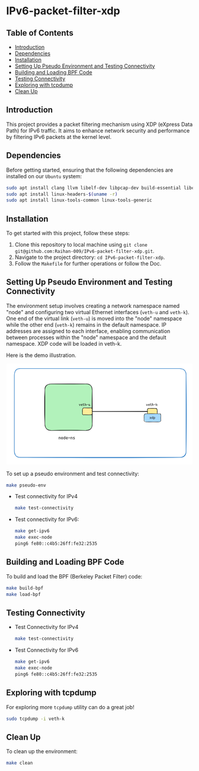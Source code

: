 # IPv6-packet-filter-xdp


## Table of Contents

- [Introduction](#introduction)
- [Dependencies](#dependencies)
- [Installation](#installation)
- [Setting Up Pseudo Environment and Testing Connectivity](#setting-up-pseudo-environment-and-testing-connectivity)
- [Building and Loading BPF Code](#building-and-loading-bpf-code)
- [Testing Connectivity](#testing-connectivity)
- [Exploring with tcpdump](#exploring-with-tcpdump)
- [Clean Up](#clean-up)


## Introduction

This project provides a packet filtering mechanism using XDP (eXpress Data Path) for IPv6 traffic. It aims to enhance network security and performance by filtering IPv6 packets at the kernel level.

## Dependencies

Before getting started, ensuring that the following dependencies are installed on our `Ubuntu` system:

```bash
sudo apt install clang llvm libelf-dev libpcap-dev build-essential libc6-dev-i386
sudo apt install linux-headers-$(uname -r)
sudo apt install linux-tools-common linux-tools-generic
```

## Installation
To get started with this project, follow these steps:

1. Clone this repository to local machine using `git clone git@github.com:Raihan-009/IPv6-packet-filter-xdp.git`.
2. Navigate to the project directory: `cd IPv6-packet-filter-xdp`.
3. Follow the `Makefile` for further operations or follow the Doc.


## Setting Up Pseudo Environment and Testing Connectivity

The environment setup involves creating a network namespace named "node" and configuring two virtual Ethernet interfaces (`veth-u` and `veth-k`). One end of the virtual link (`veth-u`) is moved into the "node" namespace while the other end (`veth-k`) remains in the default namespace. IP addresses are assigned to each interface, enabling communication between processes within the "node" namespace and the default namespace. XDP code will be loaded in veth-k.

Here is the demo illustration.

![pseduo env](https://github.com/Raihan-009/IPv6-packet-filter-xdp/blob/main/pseduo-env.png?raw=true)

To set up a pseudo environment and test connectivity:

```bash
make pseudo-env
```
- Test connectivity for IPv4
    ```bash
    make test-connectivity
    ```
- Test connectivity for IPv6:
    ```bash
    make get-ipv6
    make exec-node
    ping6 fe80::c4b5:26ff:fe32:2535
    ```

## Building and Loading BPF Code

To build and load the BPF (Berkeley Packet Filter) code:

```bash
make build-bpf
make load-bpf
```

## Testing Connectivity

   - Test Connectivity for IPv4
        ```bash
        make test-connectivity
        ```

   - Test Connectivity for IPv6
        ```bash
        make get-ipv6
        make exec-node
        ping6 fe80::c4b5:26ff:fe32:2535
        ```

## Exploring with tcpdump

For exploring more `tcpdump` utility can do a great job! 
```bash
sudo tcpdump -i veth-k
```

## Clean Up

To clean up the environment:

```bash
make clean
```